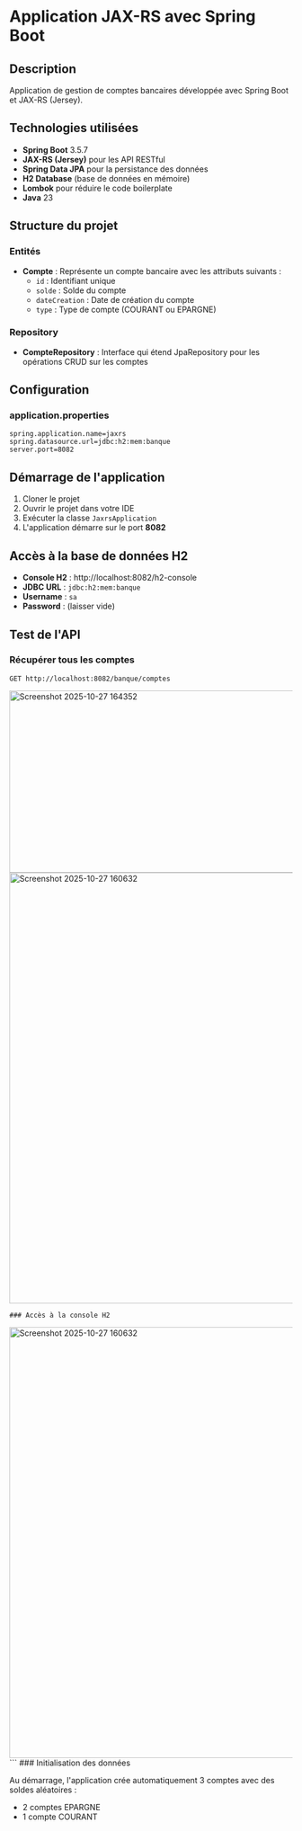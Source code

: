 # Application JAX-RS avec Spring Boot

## Description
Application de gestion de comptes bancaires développée avec Spring Boot et JAX-RS (Jersey).

## Technologies utilisées
- **Spring Boot** 3.5.7
- **JAX-RS (Jersey)** pour les API RESTful
- **Spring Data JPA** pour la persistance des données
- **H2 Database** (base de données en mémoire)
- **Lombok** pour réduire le code boilerplate
- **Java** 23

## Structure du projet

### Entités
- **Compte** : Représente un compte bancaire avec les attributs suivants :
  - `id` : Identifiant unique
  - `solde` : Solde du compte
  - `dateCreation` : Date de création du compte
  - `type` : Type de compte (COURANT ou EPARGNE)

### Repository
- **CompteRepository** : Interface qui étend JpaRepository pour les opérations CRUD sur les comptes

## Configuration

### application.properties
```properties
spring.application.name=jaxrs
spring.datasource.url=jdbc:h2:mem:banque
server.port=8082
```

## Démarrage de l'application

1. Cloner le projet
2. Ouvrir le projet dans votre IDE
3. Exécuter la classe `JaxrsApplication`
4. L'application démarre sur le port **8082**

## Accès à la base de données H2

- **Console H2** : http://localhost:8082/h2-console
- **JDBC URL** : `jdbc:h2:mem:banque`
- **Username** : `sa`
- **Password** : (laisser vide)

## Test de l'API

### Récupérer tous les comptes
```
GET http://localhost:8082/banque/comptes
```
<img width="1919" height="324" alt="Screenshot 2025-10-27 164352" src="https://github.com/user-attachments/assets/6ad2d25e-1bbf-4e8d-8f13-74ac3476e736" />

<img width="1389" height="767" alt="Screenshot 2025-10-27 160632" src="https://github.com/user-attachments/assets/17229fd8-5234-4c37-bc6a-03bd86f342ea" />

```
### Accès à la console H2
```
<img width="1389" height="767" alt="Screenshot 2025-10-27 160632" src="https://github.com/user-attachments/assets/6e62151b-b55e-4b80-820f-b13ed4ac9d3d" />
```
### Initialisation des données

Au démarrage, l'application crée automatiquement 3 comptes avec des soldes aléatoires :
- 2 comptes EPARGNE
- 1 compte COURANT

